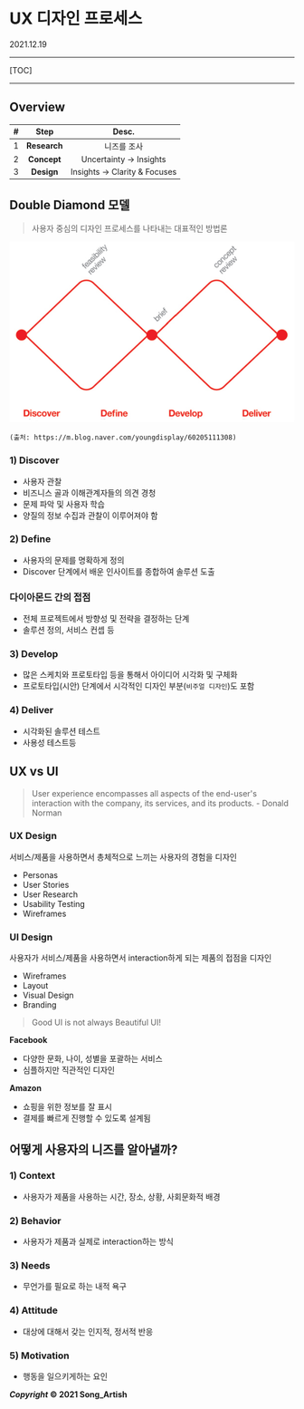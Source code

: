 # UX 디자인 프로세스

2021.12.19

---

[TOC]

---



## Overview

|  #   |     Step     |             Desc.             |
| :--: | :----------: | :---------------------------: |
|  1   | **Research** |          니즈를 조사          |
|  2   | **Concept**  |    Uncertainty -> Insights    |
|  3   |  **Design**  | Insights -> Clarity & Focuses |



## Double Diamond 모델

> 사용자 중심의 디자인 프로세스를 나타내는 대표적인 방법론

![Double_Diamond](img/02_Double_Diamond.jpg)

`(출처: https://m.blog.naver.com/youngdisplay/60205111308)`

### 1) Discover

- 사용자 관찰
- 비즈니스 골과 이해관계자들의 의견 경청
- 문제 파악 및 사용자 학습
- 양질의 정보 수집과 관찰이 이루어져야 함

### 2) Define

- 사용자의 문제를 명확하게 정의
- Discover 단계에서 배운 인사이트를 종합하여 솔루션 도출

### 다이아몬드 간의 접점

- 전체 프로젝트에서 방향성 및 전략을 결정하는 단계
- 솔루션 정의, 서비스 컨셉 등

### 3) Develop

- 많은 스케치와 프로토타입 등을 통해서 아이디어 시각화 및 구체화
- 프로토타입(시안) 단계에서 시각적인 디자인 부분(`비주얼 디자인`)도 포함

### 4) Deliver

- 시각화된 솔루션 테스트
- 사용성 테스트등



## UX vs UI

> User experience encompasses all aspects of the end-user's interaction with the company, its services, and its products. - Donald Norman

### UX Design

서비스/제품을 사용하면서 총체적으로 느끼는 사용자의 경험을 디자인

- Personas
- User Stories
- User Research
- Usability Testing
- Wireframes

### UI Design

사용자가 서비스/제품을 사용하면서 interaction하게 되는 제품의 접점을 디자인
- Wireframes
- Layout
- Visual Design
- Branding

> Good UI is not always Beautiful UI!

**Facebook**

- 다양한 문화, 나이, 성별을 포괄하는 서비스
- 심플하지만 직관적인 디자인

**Amazon**

- 쇼핑을 위한 정보를 잘 표시
- 결제를 빠르게 진행할 수 있도록 설계됨



## 어떻게 사용자의 니즈를 알아낼까?

### 1) Context

- 사용자가 제품을 사용하는 시간, 장소, 상황, 사회문화적 배경

### 2) Behavior

- 사용자가 제품과 실제로 interaction하는 방식

### 3) Needs

- 무언가를 필요로 하는 내적 욕구

### 4) Attitude

- 대상에 대해서 갖는 인지적, 정서적 반응

### 5) Motivation

- 행동을 일으키게하는 요인



***Copyright* © 2021 Song_Artish**